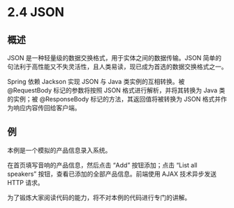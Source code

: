 # 2.4 JSON

## 概述

JSON 是一种轻量级的数据交换格式，用于实体之间的数据传输。JSON 简单的句法利于高性能又不失灵活性，且人类易读，现已成为首选的数据交换格式之一。

Spring 依赖 Jackson 实现 JSON 与 Java 类实例的互相转换。被 @RequestBody 标记的参数将按照 JSON 格式进行解析，并将其转换为 Java 类的实例；被 @ResponseBody 标记的方法，其返回值将被转换为 JSON 格式并作为响应内容传回给客户端。

## 例

本例是一个模拟的产品信息录入系统。

在首页填写音响的产品信息，然后点击 “Add” 按钮添加；点击 “List all speakers” 按钮，查看已添加的全部产品信息。前端使用 AJAX 技术异步发送 HTTP 请求。

为了锻炼大家阅读代码的能力，将不对本例的代码进行专门的讲解。
